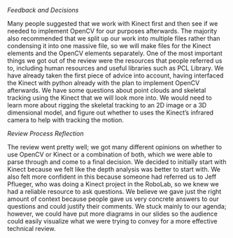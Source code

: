 *Feedback and Decisions*

Many people suggested that we work with Kinect first and then see if we needed to implement OpenCV for our purposes afterwards. The majority also recommended that we split up our work into multiple files rather than condensing it into one massive file, so we will make files for the Kinect elements and the OpenCV elements separately. One of the most important things we got out of the review were the resources that people referred us to, including human resources and useful libraries such as PCL Library. We have already taken the first piece of advice into account, having interfaced the Kinect with python already with the plan to implement OpenCV afterwards. We have some questions about point clouds and skeletal tracking using the Kinect that we will look more into. We would need to learn more about rigging the skeletal tracking to an 2D image or a 3D dimensional model, and figure out whether to uses the Kinect’s infrared camera to help with tracking the motion. 



*Review Process Reflection* 

The review went pretty well; we got many different opinions on whether to use OpenCV or Kinect or a combination of both, which we were able to parse through and come to a final decision. We decided to initially start with Kinect because we felt like the depth analysis was better to start with. We also felt more confident in this because someone had referred us to Jeff Pflueger, who was doing a Kinect project in the RoboLab, so we knew we had a reliable resource to ask questions. We believe we gave just the right amount of context because people gave us very concrete answers to our questions and could justify their comments. We stuck mainly to our agenda; however, we could have put more diagrams in our slides so the audience could easily visualize what we were trying to convey for a more effective technical review. 
